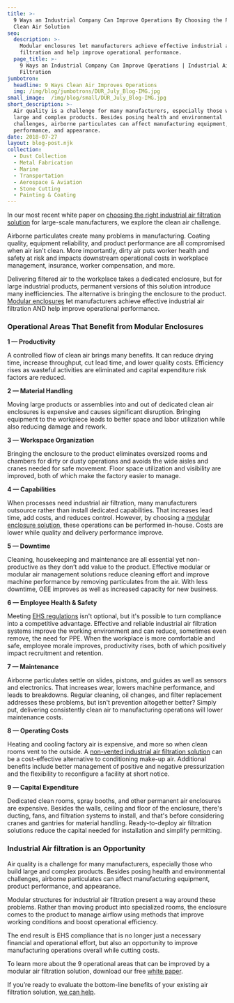 ```yaml
---
title: >-
  9 Ways an Industrial Company Can Improve Operations By Choosing the Right
  Clean Air Solution
seo:
  description: >-
    Modular enclosures let manufacturers achieve effective industrial air
    filtration and help improve operational performance.
  page_title: >-
    9 Ways an Industrial Company Can Improve Operations | Industrial Air
    Filtration
jumbotron:
  headline: 9 Ways Clean Air Improves Operations
  img: /img/blog/jumbotrons/DUR_July_Blog-IMG.jpg
small_image:  /img/blog/small/DUR_July_Blog-IMG.jpg
short_description: >-
  Air quality is a challenge for many manufacturers, especially those who build
  large and complex products. Besides posing health and environmental
  challenges, airborne particulates can affect manufacturing equipment, product
  performance, and appearance.
date: 2018-07-27
layout: blog-post.njk
collection:
  - Dust Collection
  - Metal Fabrication
  - Marine
  - Transportation
  - Aerospace & Aviation
  - Stone Cutting
  - Painting & Coating
---
```

In our most recent white paper on [choosing the right industrial air filtration solution](http://air.duroair.com/make-clean-air-a-competitive-advantage?utm_source=dur-home) for large-scale manufacturers, we explore the clean air challenge.

Airborne particulates create many problems in manufacturing. Coating quality, equipment reliability, and product performance are all compromised when air isn't clean. More importantly, dirty air puts worker health and safety at risk and impacts downstream operational costs in workplace management, insurance, worker compensation, and more.

Delivering filtered air to the workplace takes a dedicated enclosure, but for large industrial products, permanent versions of this solution introduce many inefficiencies. The alternative is bringing the enclosure to the product. [Modular enclosures](https://www.duroair.com/technologies-solutions/retractable-enclosure-systems/) let manufacturers achieve effective industrial air filtration AND help improve operational performance.

### Operational Areas That Benefit from Modular Enclosures

**1 — Productivity**

A controlled flow of clean air brings many benefits. It can reduce drying time, increase throughput, cut lead time, and lower quality costs. Efficiency rises as wasteful activities are eliminated and capital expenditure risk factors are reduced.

**2 — Material Handling**

Moving large products or assemblies into and out of dedicated clean air enclosures is expensive and causes significant disruption. Bringing equipment to the workpiece leads to better space and labor utilization while also reducing damage and rework.

**3 — Workspace Organization**

Bringing the enclosure to the product eliminates oversized rooms and chambers for dirty or dusty operations and avoids the wide aisles and cranes needed for safe movement. Floor space utilization and visibility are improved, both of which make the factory easier to manage.

**4 — Capabilities**

When processes need industrial air filtration, many manufacturers outsource rather than install dedicated capabilities. That increases lead time, add costs, and reduces control. However, by choosing a [modular enclosure solution](https://www.duroair.com/technologies-solutions/retractable-enclosure-systems/), these operations can be performed in-house. Costs are lower while quality and delivery performance improve.

**5 — Downtime**

Cleaning, housekeeping and maintenance are all essential yet non-productive as they don’t add value to the product. Effective modular or modular air management solutions reduce cleaning effort and improve machine performance by removing particulates from the air. With less downtime, OEE improves as well as increased capacity for new business.

**6 — Employee Health & Safety**

Meeting [EHS regulations](https://www.duroair.com/about-us/safety-and-compliance/) isn't optional, but it's possible to turn compliance into a competitive advantage. Effective and reliable industrial air filtration systems improve the working environment and can reduce, sometimes even remove, the need for PPE. When the workplace is more comfortable and safe, employee morale improves, productivity rises, both of which positively impact recruitment and retention.

**7 — Maintenance**

Airborne particulates settle on slides, pistons, and guides as well as sensors and electronics. That increases wear, lowers machine performance, and leads to breakdowns. Regular cleaning, oil changes, and filter replacement addresses these problems, but isn't prevention altogether better? Simply put, delivering consistently clean air to manufacturing operations will lower maintenance costs.

**8 — Operating Costs**

Heating and cooling factory air is expensive, and more so when clean rooms vent to the outside. A [non-vented industrial air filtration solution](https://www.duroair.com/technologies-solutions/non-vented-air-recycling-filtration-solutions/) can be a cost-effective alternative to conditioning make-up air. Additional benefits include better management of positive and negative pressurization and the flexibility to reconfigure a facility at short notice.

**9 — Capital Expenditure**

Dedicated clean rooms, spray booths, and other permanent air enclosures are expensive. Besides the walls, ceiling and floor of the enclosure, there's ducting, fans, and filtration systems to install, and that's before considering cranes and gantries for material handling. Ready-to-deploy air filtration solutions reduce the capital needed for installation and simplify permitting.

### Industrial Air filtration is an Opportunity

Air quality is a challenge for many manufacturers, especially those who build large and complex products. Besides posing health and environmental challenges, airborne particulates can affect manufacturing equipment, product performance, and appearance.

Modular structures for industrial air filtration present a way around these problems. Rather than moving product into specialized rooms, the enclosure comes to the product to manage airflow using methods that improve working conditions and boost operational efficiency.

The end result is EHS compliance that is no longer just a necessary financial and operational effort, but also an opportunity to improve manufacturing operations overall while cutting costs.

To learn more about the 9 operational areas that can be improved by a modular air filtration solution, download our free [white paper](http://air.duroair.com/make-clean-air-a-competitive-advantage?utm_source=dur-home).

If you’re ready to evaluate the bottom-line benefits of your existing air filtration solution, [we can help](https://www.duroair.com/request-consultation/).
